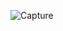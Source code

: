 
![Capture](https://user-images.githubusercontent.com/65719488/183499400-8d544a60-52cb-40c2-a648-1696660c82ba.PNG)
